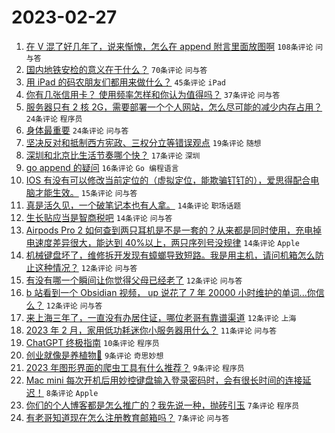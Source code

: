 # 2023-02-27

1. [在 V 混了好几年了，说来惭愧，怎么在 append 附言里面放图啊](https://www.v2ex.com/t/919387) `108条评论` `问与答`
1. [国内地铁安检的意义在于什么？](https://www.v2ex.com/t/919454) `70条评论` `问与答`
1. [用 iPad 的码农朋友们都用来做什么？](https://www.v2ex.com/t/919408) `45条评论` `iPad`
1. [你有几张信用卡？ 使用频率怎样和你认为值得吗？](https://www.v2ex.com/t/919439) `37条评论` `问与答`
1. [服务器只有 2 核 2G，需要部署一个个人网站，怎么尽可能的减少内存占用？](https://www.v2ex.com/t/919453) `24条评论` `程序员`
1. [身体最重要](https://www.v2ex.com/t/919388) `24条评论` `问与答`
1. [坚决反对和抵制西方宪政、三权分立等错误观点](https://www.v2ex.com/t/919447) `19条评论` `随想`
1. [深圳和北京比生活节奏哪个快？](https://www.v2ex.com/t/919404) `17条评论` `深圳`
1. [go append 的疑问](https://www.v2ex.com/t/919461) `16条评论` `Go 编程语言`
1. [IOS 有没有可以修改当前定位的（虚拟定位，能欺骗钉钉的），爱思得配合电脑才能生效。](https://www.v2ex.com/t/919386) `15条评论` `问与答`
1. [真是活久见，一个破笔记本也有人拿。](https://www.v2ex.com/t/919456) `14条评论` `职场话题`
1. [生长贴应当是智商税吧](https://www.v2ex.com/t/919395) `14条评论` `问与答`
1. [Airpods Pro 2 如何查到两只耳机是不是一套的？从来都是同时使用，充电掉电速度差异很大，能达到 40%以上，两只序列号没规律](https://www.v2ex.com/t/919394) `14条评论` `Apple`
1. [机械键盘坏了，维修拆开发现有蟑螂导致短路。我是用主机，请问机箱怎么防止这种情况？](https://www.v2ex.com/t/919430) `12条评论` `问与答`
1. [有没有哪一个瞬间让你觉得父母已经老了](https://www.v2ex.com/t/919417) `12条评论` `问与答`
1. [b 站看到一个 Obsidian 视频， up 说花了 7 年 20000 小时维护的单词...你信么？](https://www.v2ex.com/t/919415) `12条评论` `问与答`
1. [来上海三年了，一直没有办居住证，哪位老哥有靠谱渠道](https://www.v2ex.com/t/919400) `12条评论` `上海`
1. [2023 年 2 月，家用低功耗迷你小服务器用什么？](https://www.v2ex.com/t/919450) `11条评论` `问与答`
1. [ChatGPT 终极指南](https://www.v2ex.com/t/919402) `10条评论` `程序员`
1. [创业就像是养植物🌻](https://www.v2ex.com/t/919448) `9条评论` `奇思妙想`
1. [2023 年图形界面的爬虫工具有什么推荐？](https://www.v2ex.com/t/919425) `9条评论` `程序员`
1. [Mac mini 每次开机后用妙控键盘输入登录密码时，会有很长时间的连接延迟！](https://www.v2ex.com/t/919422) `8条评论` `Apple`
1. [你们的个人博客都是怎么推广的？我先说一种，抛砖引玉](https://www.v2ex.com/t/919452) `7条评论` `程序员`
1. [有老哥知道现在怎么注册教育邮箱吗？](https://www.v2ex.com/t/919413) `7条评论` `问与答`
